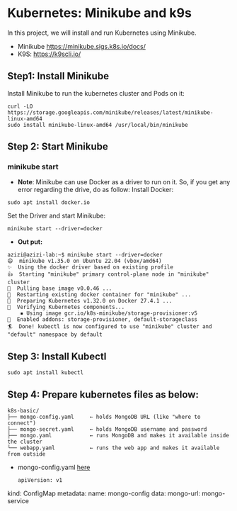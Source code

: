 # Kubernetes: Minikube and k9s
In this project, we will install and run Kubernetes using Minikube. 

* Minikube
https://minikube.sigs.k8s.io/docs/
* K9S:
https://k9scli.io/

## Step1: Install Minikube
Install Minikube to run the kubernetes cluster and Pods on it:
```
curl -LO https://storage.googleapis.com/minikube/releases/latest/minikube-linux-amd64
sudo install minikube-linux-amd64 /usr/local/bin/minikube
```
## Step 2: Start Minikube
### minikube start

* **Note**:
Minikube can use Docker as a driver to run on it. So, if you get any error regarding the drive, do as follow:
Install Docker:
```
sudo apt install docker.io
```
Set the Driver and start Minikube:
```
minikube start --driver=docker
```
* **Out put:**
```
azizi@azizi-lab:~$ minikube start --driver=docker
😄  minikube v1.35.0 on Ubuntu 22.04 (vbox/amd64)
✨  Using the docker driver based on existing profile
👍  Starting "minikube" primary control-plane node in "minikube" cluster
🚜  Pulling base image v0.0.46 ...
🔄  Restarting existing docker container for "minikube" ...
🐳  Preparing Kubernetes v1.32.0 on Docker 27.4.1 ...
🔎  Verifying Kubernetes components...
    ▪ Using image gcr.io/k8s-minikube/storage-provisioner:v5
🌟  Enabled addons: storage-provisioner, default-storageclass
🏄  Done! kubectl is now configured to use "minikube" cluster and "default" namespace by default
```
## Step 3: Install Kubectl
```
sudo apt install kubectl
```
## Step 4: Prepare kubernetes files as below:
```
k8s-basic/
├── mongo-config.yaml     ← holds MongoDB URL (like "where to connect")
├── mongo-secret.yaml     ← holds MongoDB username and password
├── mongo.yaml            ← runs MongoDB and makes it available inside the cluster
└── webapp.yaml           ← runs the web app and makes it available from outside
```
* mongo-config.yaml [here](mongo-config.yaml)
  ```
  apiVersion: v1
kind: ConfigMap
metadata:
  name: mongo-config
data:
  mongo-url: mongo-service
  ```

